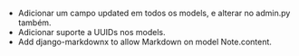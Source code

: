 - Adicionar um campo updated em todos os models, e alterar no admin.py também.
- Adicionar suporte a UUIDs nos models.
- Add django-markdownx to allow Markdown on model Note.content. 

